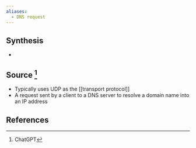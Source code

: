 ```yaml
---
aliases:
  - DNS request
---
```

## Synthesis
- 
## Source [^1]
- Typically uses UDP as the [[transport protocol]]
- A request sent by a client to a DNS server to resolve a domain name into an IP address
## References

[^1]: ChatGPT
